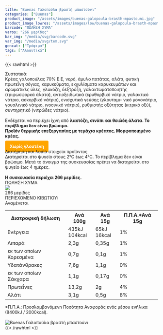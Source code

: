 ```yaml
---
title: "Buenas Γαλοπούλα βραστή μπαστούνι"
categories: ["Buenas"]
product_image: "/assets/images/buenas-galopoula-brasth-mpastouni.jpg"
product_image_lowres: "/assets/images/low/buenas-galopoula-brasth-mpastouni.jpg"
barcode: "ΠΩΛΗΣΗ ΧΥΜΑ"
varos: "266 μερίδες"
bar_img: "/media/svg/barcode.svg"
var_img: "/media/svg/tem.svg"
gencat: ["Τρόφιμα"]
tags: ["Αλλαντικά"]
---
```

{{< rawhtml >}}

<div class="sload124"><div class="product"><div id="sistatika">Συστατικά:</div><div class="alltext">Κρέας γαλοπούλας 70% Ε.Ε, νερό, άμυλο πατάτας, αλάτι, φυτική πρωτεΐνη σόγιας, καρυκεύματα, εκχυλίσματα καρυκευμάτων και αρωματικές ύλες, γλυκόζη, δεξτρόζη, γαλακτωματοποιητής (τριφωσφορκά άλατα), αντιοξειδωτικά (ερυθορβικό νάτριο, γαλακτικό νάτριο, ασκορβικό νάτριο), ενισχυτικά γεύσης (γλουταμι- νικό μονονάτριο, γουαλινικό νάτριο, ινοσινικό νάτριο), ρυθμιστής οξύτητας (κιτρικό οξύ), συντηρητικό (νιτρώδες νάτριο).<br><br>Ενδέχεται να περιέχει ίχνη από <b>λακτόζη, σινάπι και θειώδη άλατα. Το περίβλημα δεν είναι βρώσιμο.<br>Προϊόν θερμικής επεξεργασίας με τεμάχια κρέατος. Μορφοποιημένο κρέας.</b><br><br><b style="background:orange;margin:0px;padding:10px 15px;border-radius:4px;color:#fff">Χωρίς γλουτένη</b></div><div id="loipa">Διατήρηση και λοιπά στοιχεία προϊόντος</div><div class="alltext">Διατηρείται στο ψυγείο στους 2°C έως 4°C. Το περίβλημα δεν είναι βρώσιμο. Μετά το άνοιγμα της συσκευασίας πρέπει να διατηρείται στο ψυγείο έως 4 ημέρες.<br><br><b>Η συσκευασία περιέχει 266 μερίδες.</b></div><div id="barcode"><div id="barimage1"></div><span id="bartext">ΠΩΛΗΣΗ ΧΥΜΑ</span></div><div id="varos"><div id="varosimage" style="margin:0"><img src="/media/svg/tem.svg"></div><span id="varostext">266 μερίδες</span></div><div id="kivotio">ΠΕΡΙΕΧΟΜΕΝΟ ΚΙΒΩΤΙΟΥ:<br>Αναμένεται</div>
<table id="diatable">
<tbody>
<tr>
<th>Διατροφική δήλωση</th>
<th>Ανά 100g</th>
<th>Ανά 15g</th>
<th>Π.Π.Α.*Ανά 15g</th>
</tr>
<tr>
<td class="texr2">Ενέργεια</td>
<td class="texr">435kJ<br />104kcal</td>
<td class="texr">65kJ<br />16kcal</td>
<td class="texr">1%</td>
</tr>
<tr>
<td class="texr2">Λιπαρά</td>
<td class="texr">2,3g</td>
<td class="texr">0,35g</td>
<td class="texr">1%</td>
</tr>
<tr>
<td class="gray">εκ των οποίων Κορεσµένα</td>
<td class="gray2">0,7g</td>
<td class="gray2">0,1g</td>
<td class="gray2">1%</td>
</tr>
<tr>
<td class="texr2">Yδατάνθρακες</td>
<td class="texr">7,6g</td>
<td class="texr">1,1g</td>
<td class="texr">0%</td>
</tr>
<tr>
<td class="gray">εκ των οποίων Σάκχαρα</td>
<td class="gray2">1,1g</td>
<td class="gray2">0,17g</td>
<td class="gray2">0%</td>
</tr>
<tr>
<td class="texr2">Πρωτεΐνες</td>
<td class="texr">13,2g</td>
<td class="texr">2g</td>
<td class="texr">4%</td>
</tr>
<tr>
<td class="texr2">Αλάτι</td>
<td class="texr">3,1g</td>
<td class="texr">0,5g</td>
<td class="texr">8%</td>
</tr>
</tbody>
</table>



<div class="alltext">*Π.Π.Α.: Προσλαμβανόμενn Ποσότητα Αναφοράς ενός μέσου ενήλικα (8400kJ / 2000kcal).</div><br><div class="pimg"><img alt="Buenas Γαλοπούλα βραστή μπαστούνι" title="Buenas Γαλοπούλα βραστή μπαστούνι" src="/assets/images/buenas-galopoula-brasth-mpastouni.jpg"></div></div></div>
{{< /rawhtml >}}


